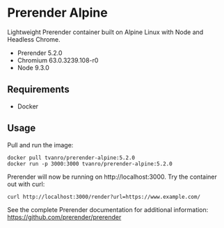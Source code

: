 # Prerender Alpine

Lightweight Prerender container built on Alpine Linux with Node and Headless Chrome.

- Prerender 5.2.0
- Chromium 63.0.3239.108-r0
- Node 9.3.0

## Requirements

- Docker

## Usage

Pull and run the image:

```
docker pull tvanro/prerender-alpine:5.2.0
docker run -p 3000:3000 tvanro/prerender-alpine:5.2.0
```
Prerender will now be running on http://localhost:3000. Try the container out with curl:

```
curl http://localhost:3000/render?url=https://www.example.com/
```

See the complete Prerender documentation for additional information: https://github.com/prerender/prerender
